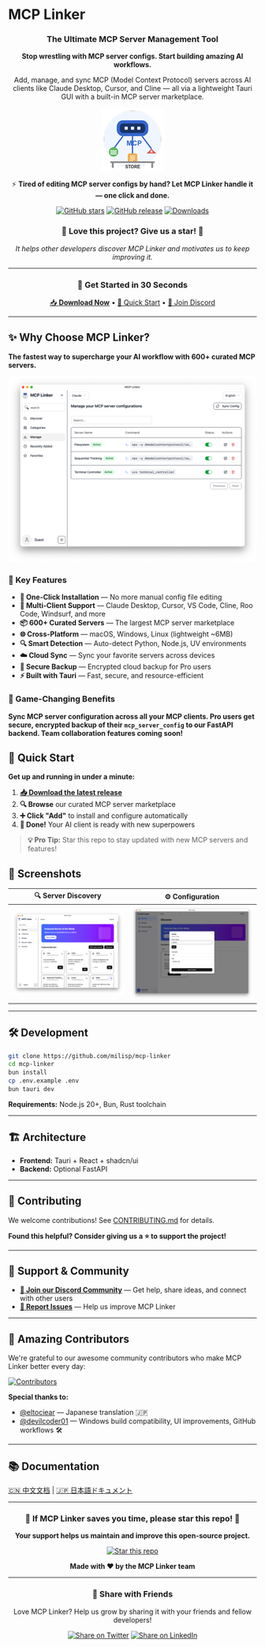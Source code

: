 # MCP Linker

<div align="center">

### The Ultimate MCP Server Management Tool

**Stop wrestling with MCP server configs. Start building amazing AI workflows.**

Add, manage, and sync MCP (Model Context Protocol) servers across AI clients like Claude Desktop, Cursor, and Cline — all via a lightweight Tauri GUI with a built-in MCP server marketplace.

![MCP Linker Logo](./public/logo.png)

⚡️ **Tired of editing MCP server configs by hand? Let MCP Linker handle it — one click and done.**

[![GitHub stars](https://img.shields.io/github/stars/milisp/mcp-linker?style=for-the-badge&logo=github&color=yellow)](https://github.com/milisp/mcp-linker/stargazers)
[![GitHub release](https://img.shields.io/github/release/milisp/mcp-linker.svg?style=for-the-badge&logo=github)](https://github.com/milisp/mcp-linker/releases)
[![Downloads](https://img.shields.io/github/downloads/milisp/mcp-linker/total.svg?style=for-the-badge&logo=github)](https://github.com/milisp/mcp-linker/releases)

### 🌟 **Love this project? Give us a star!** 🌟
*It helps other developers discover MCP Linker and motivates us to keep improving it.*

---

### 🚀 Get Started in 30 Seconds

[📥 **Download Now**](https://github.com/milisp/mcp-linker/releases) • [🚀 Quick Start](#quick-start) • [💬 Join Discord](https://discord.gg/UqXeVqUKQq)

</div>

---

## ✨ Why Choose MCP Linker?

**The fastest way to supercharge your AI workflow with 600+ curated MCP servers.**

![Screenshot](./images/manage.png)

### 🎯 Key Features

- **🚀 One-Click Installation** — No more manual config file editing
- **🔄 Multi-Client Support** — Claude Desktop, Cursor, VS Code, Cline, Roo Code, Windsurf, and more
- **📦 600+ Curated Servers** — The largest MCP server marketplace
- **🌐 Cross-Platform** — macOS, Windows, Linux (lightweight ~6MB)
- **🔍 Smart Detection** — Auto-detect Python, Node.js, UV environments
- **☁️ Cloud Sync** — Sync your favorite servers across devices
- **🔐 Secure Backup** — Encrypted cloud backup for Pro users
- **⚡ Built with Tauri** — Fast, secure, and resource-efficient

### 💎 Game-Changing Benefits

**Sync MCP server configuration across all your MCP clients. Pro users get secure, encrypted backup of their `mcp_server_config` to our FastAPI backend. Team collaboration features coming soon!**

## 🚀 Quick Start

**Get up and running in under a minute:**

1. **[📥 Download the latest release](https://github.com/milisp/mcp-linker/releases)**
2. **🔍 Browse** our curated MCP server marketplace
3. **➕ Click "Add"** to install and configure automatically
4. **🎉 Done!** Your AI client is ready with new superpowers

> **💡 Pro Tip:** Star this repo to stay updated with new MCP servers and features!

## 📸 Screenshots

| 🔍 Server Discovery | ⚙️ Configuration |
|---------------------|------------------|
| ![Discover](./images/home.png) | ![Config](./images/config.png) |

---

## 🛠️ Development

```bash
git clone https://github.com/milisp/mcp-linker
cd mcp-linker
bun install
cp .env.example .env
bun tauri dev
```

**Requirements:** Node.js 20+, Bun, Rust toolchain

---

## 🏗️ Architecture

- **Frontend:** Tauri + React + shadcn/ui
- **Backend:** Optional FastAPI

---

## 🤝 Contributing

We welcome contributions! See [CONTRIBUTING.md](./CONTRIBUTING.md) for details.

**Found this helpful? Consider giving us a ⭐ to support the project!**

---

## 💬 Support & Community

- **[💬 Join our Discord Community](https://discord.gg/UqXeVqUKQq)** — Get help, share ideas, and connect with other users
- **[🐛 Report Issues](https://github.com/milisp/mcp-linker/issues)** — Help us improve MCP Linker

---

## 🎉 Amazing Contributors

We're grateful to our awesome community contributors who make MCP Linker better every day:

[![Contributors](https://contrib.rocks/image?repo=milisp/mcp-linker)](https://github.com/milisp/mcp-linker/graphs/contributors)

**Special thanks to:**
- [@eltociear](https://github.com/eltociear) — Japanese translation 🇯🇵
- [@devilcoder01](https://github.com/devilcoder01) — Windows build compatibility, UI improvements, GitHub workflows 🛠️

---

## 📚 Documentation

[🇨🇳 中文文档](./docs/README.zh-CN.md) | [🇯🇵 日本語ドキュメント](./docs/README.ja-JP.md)

---

<div align="center">

### 🌟 **If MCP Linker saves you time, please star this repo!** 🌟

**Your support helps us maintain and improve this open-source project.**

[![Star this repo](https://img.shields.io/github/stars/milisp/mcp-linker?style=for-the-badge&logo=github&color=yellow)](https://github.com/milisp/mcp-linker/stargazers)

**Made with ❤️ by the MCP Linker team**

---

### 📢 Share with Friends

Love MCP Linker? Help us grow by sharing it with your friends and fellow developers!

[![Share on Twitter](https://img.shields.io/badge/Share_on-Twitter-1DA1F2?logo=twitter&style=for-the-badge)](https://twitter.com/intent/tweet?text=Check%20out%20MCP%20Linker%20-%20the%20ultimate%20tool%20for%20managing%20MCP%20servers%20with%20a%20beautiful%20Tauri%20UI!%20https%3A%2F%2Fgithub.com%2Fmilisp%2Fmcp-linker)
[![Share on LinkedIn](https://img.shields.io/badge/Share_on-LinkedIn-0077B5?logo=linkedin&style=for-the-badge)](https://www.linkedin.com/sharing/share-offsite/?url=https://github.com/milisp/mcp-linker)

</div>